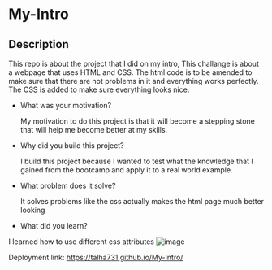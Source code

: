 # My-Intro


## Description
This repo is about the project that I  did on my intro,
This challange is about a webpage that uses HTML and CSS. The html code is to be amended to make sure that there are not problems in it and everything works perfectly. The CSS is added to make sure everything looks nice.


- What was your motivation?
  
  My motivation to do this project is that it will become a stepping stone that will help me become better at my skills.
  
- Why did you build this project? 
  
  I build this project because I wanted to test what the knowledge that I gained from the bootcamp and apply it to a real world example.
  
- What problem does it solve?
  
  It solves problems like the css actually makes the html page much better looking
  
- What did you learn?
  
 I learned how to use different css attributes
  ![image](https://user-images.githubusercontent.com/118377080/205782486-733ceb71-835f-4efd-b47c-9f3eccb20edf.png)

  Deployment link: https://talha731.github.io/My-Intro/
